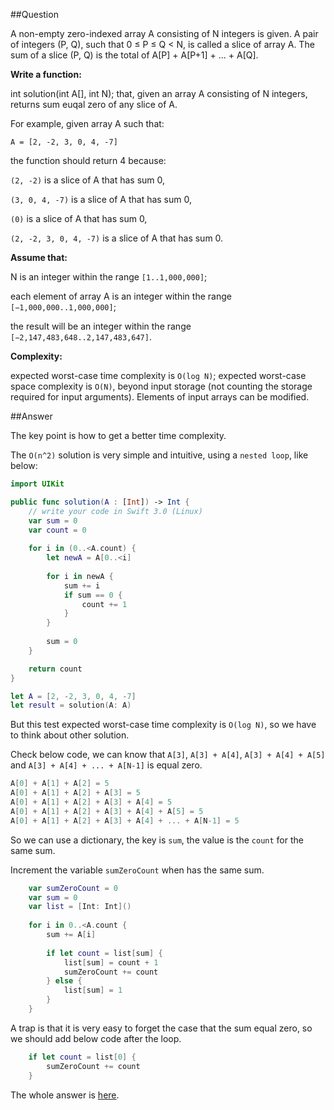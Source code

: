 ##Question

A non-empty zero-indexed array A consisting of N integers is given. A pair of integers (P, Q), such that 0 ≤ P ≤ Q < N, is called a slice of array A. The sum of a slice (P, Q) is the total of A[P] + A[P+1] + ... + A[Q].

**Write a function:**

int solution(int A[], int N);
that, given an array A consisting of N integers, returns sum euqal zero of any slice of A.

For example, given array A such that:

`A = [2, -2, 3, 0, 4, -7]`

the function should return 4 because:

`(2, -2)` is a slice of A that has sum 0,

`(3, 0, 4, -7)` is a slice of A that has sum 0,

`(0)` is a slice of A that has sum 0,

`(2, -2, 3, 0, 4, -7)` is a slice of A that has sum 0.

**Assume that:**

N is an integer within the range `[1..1,000,000]`;

each element of array A is an integer within the range `[−1,000,000..1,000,000]`;

the result will be an integer within the range `[−2,147,483,648..2,147,483,647]`.

**Complexity:**

expected worst-case time complexity is `O(log N)`;
expected worst-case space complexity is `O(N)`, beyond input storage (not counting the storage required for input arguments).
Elements of input arrays can be modified.

##Answer

The key point is how to get a better time complexity. 

The `O(n^2)` solution is very simple and intuitive, using a `nested loop`, like below:

```swift
import UIKit

public func solution(A : [Int]) -> Int {
    // write your code in Swift 3.0 (Linux)
    var sum = 0
    var count = 0
    
    for i in (0..<A.count) {
        let newA = A[0..<i]
        
        for i in newA {
            sum += i
            if sum == 0 {
                count += 1
            }
        }
        
        sum = 0
    }

    return count
}

let A = [2, -2, 3, 0, 4, -7]
let result = solution(A: A)
```

But this test expected worst-case time complexity is `O(log N)`, so we have to think about other solution.

Check below code, we can know that `A[3]`, `A[3] + A[4]`, `A[3] + A[4] + A[5]` and `A[3] + A[4] + ... + A[N-1]` is equal zero.

```swift
A[0] + A[1] + A[2] = 5
A[0] + A[1] + A[2] + A[3] = 5
A[0] + A[1] + A[2] + A[3] + A[4] = 5
A[0] + A[1] + A[2] + A[3] + A[4] + A[5] = 5
A[0] + A[1] + A[2] + A[3] + A[4] + ... + A[N-1] = 5
```
So we can use a dictionary, the key is `sum`, the value is the `count` for the same sum.

Increment the variable `sumZeroCount` when has the same sum. 

```swift
    var sumZeroCount = 0
    var sum = 0
    var list = [Int: Int]()
    
    for i in 0..<A.count {
        sum += A[i]
        
        if let count = list[sum] {
            list[sum] = count + 1
            sumZeroCount += count
        } else {
            list[sum] = 1
        }
    }

```

A trap is that it is very easy to forget the case that the sum equal zero, so we should add below code after the loop.

```swift
    if let count = list[0] {
        sumZeroCount += count
    }
```

The whole answer is [here](SliceSumZero.playground).